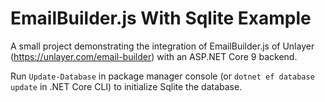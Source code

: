 # EmailBuilder.js With Sqlite Example

A small project demonstrating the integration of EmailBuilder.js of Unlayer (https://unlayer.com/email-builder) with an ASP.NET Core 9 backend.

Run `Update-Database` in package manager console (or `dotnet ef database update` in .NET Core CLI) to initialize Sqlite the database.
